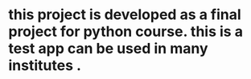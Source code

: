 # this project is developed as a final project for python course. this is a test app can be used in many institutes .